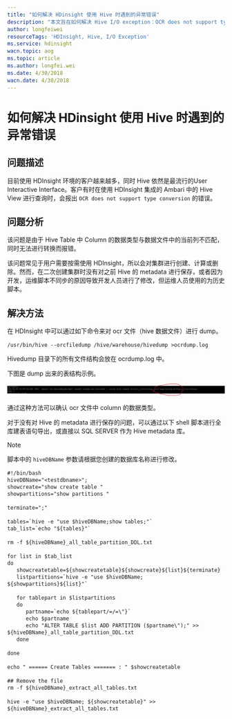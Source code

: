 ```yaml
---
title: "如何解决 HDinsight 使用 Hive 时遇到的异常错误"
description: "本文旨在如何解决 Hive I/O exception：OCR does not support type conversion"
author: longfeiwei
resourceTags: 'HDInsight, Hive, I/O Exception'
ms.service: hdinsight
wacn.topic: aog
ms.topic: article
ms.author: longfei.wei
ms.date: 4/30/2018
wacn.date: 4/30/2018
---
```


# 如何解决 HDinsight 使用 Hive 时遇到的异常错误

## 问题描述

目前使用 HDInsight 环境的客户越来越多，同时 Hive 依然是最流行的User Interactive Interface。客户有时在使用 HDInsight 集成的 Ambari 中的 Hive View 进行查询时，会报出 `OCR does not support type conversion` 的错误。

## 问题分析

该问题是由于 Hive Table 中 Column 的数据类型与数据文件中的当前列不匹配，同时无法进行转换而报错。

该问题常见于用户需要按需使用 HDInsight，所以会对集群进行创建、计算或删除。然而，在二次创建集群时没有对之前 Hive 的 metadata 进行保存，或者因为开发，运维脚本不同步的原因导致开发人员进行了修改，但运维人员使用的为历史脚本。

## 解决方法

在 HDInsight 中可以通过如下命令来对 ocr 文件（hive 数据文件）进行 dump。

```shell
/usr/bin/hive --orcfiledump /hive/warehouse/hivedump >ocrdump.log
```

Hivedump 目录下的所有文件结构会放在 ocrdump.log 中。

下图是 dump 出来的表结构示例。

![01](media/aog-hdinsight-qa-hive-read-column-error/01.png)

通过这种方法可以确认 ocr 文件中 column 的数据类型。

对于没有对 Hive 的 metadata 进行保存的问题，可以通过以下 shell 脚本进行全库建表语句导出，或直接以 SQL SERVER 作为 Hive metadata 库。

> [!NOTE]
> 脚本中的 `hiveDBName` 参数请根据您创建的数据库名称进行修改。

```shell
#!/bin/bash
hiveDBName="<testdbname>";
showcreate="show create table "
showpartitions="show partitions "

terminate=";"

tables=`hive -e "use $hiveDBName;show tables;"`
tab_list=`echo "${tables}"`

rm -f ${hiveDBName}_all_table_partition_DDL.txt

for list in $tab_list
do
   showcreatetable=${showcreatetable}${showcreate}${list}${terminate}
   listpartitions=`hive -e "use $hiveDBName; ${showpartitions}${list}"`

   for tablepart in $listpartitions
   do
      partname=`echo ${tablepart/=/=\"}`
      echo $partname
      echo "ALTER TABLE $list ADD PARTITION ($partname\");" >> ${hiveDBName}_all_table_partition_DDL.txt
   done

done

echo " ====== Create Tables ======= : " $showcreatetable

## Remove the file
rm -f ${hiveDBName}_extract_all_tables.txt

hive -e "use $hiveDBName; ${showcreatetable}" >> ${hiveDBName}_extract_all_tables.txt
```
